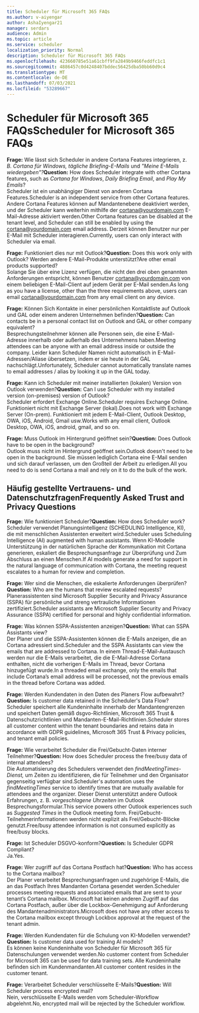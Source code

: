 ```yaml
---
title: Scheduler für Microsoft 365 FAQs
ms.author: v-aiyengar
author: AshaIyengar21
manager: serdars
audience: Admin
ms.topic: article
ms.service: scheduler
localization_priority: Normal
description: Scheduler für Microsoft 365 FAQs
ms.openlocfilehash: 423660785e51a61cbff9fa2849b9466feddfc1c1
ms.sourcegitcommit: 4886457c0d4248407bddec56425dba50bb60d9c4
ms.translationtype: MT
ms.contentlocale: de-DE
ms.lasthandoff: 07/03/2021
ms.locfileid: "53289667"
---
```

# <a name="scheduler-for-microsoft-365-faqs"></a><span data-ttu-id="f9d21-103">Scheduler für Microsoft 365 FAQs</span><span class="sxs-lookup"><span data-stu-id="f9d21-103">Scheduler for Microsoft 365 FAQs</span></span>

<span data-ttu-id="f9d21-104">**Frage:** Wie lässt sich Scheduler in andere Cortana Features integrieren, z. *B. Cortana für Windows,* *tägliche Briefing-E-Mails* und *"Meine E-Mails wiedergeben"?*</span><span class="sxs-lookup"><span data-stu-id="f9d21-104">**Question:** How does Scheduler integrate with other Cortana features, such as *Cortana for Windows*, *Daily Briefing Email*, and *Play My Emails*?</span></span></br>
<span data-ttu-id="f9d21-105">Scheduler ist ein unabhängiger Dienst von anderen Cortana Features.</span><span class="sxs-lookup"><span data-stu-id="f9d21-105">Scheduler is an independent service from other Cortana features.</span></span> <span data-ttu-id="f9d21-106">Andere Cortana Features können auf Mandantenebene deaktiviert werden, und der Scheduler kann weiterhin mithilfe der cortana@yourdomain.com E-Mail-Adresse aktiviert werden.</span><span class="sxs-lookup"><span data-stu-id="f9d21-106">Other Cortana features can be disabled at the tenant level, and Scheduler can still be enabled by using the cortana@yourdomain.com email address.</span></span> <span data-ttu-id="f9d21-107">Derzeit können Benutzer nur per E-Mail mit Scheduler interagieren.</span><span class="sxs-lookup"><span data-stu-id="f9d21-107">Currently, users can only interact with Scheduler via email.</span></span>

<span data-ttu-id="f9d21-108">**Frage:** Funktioniert dies nur mit Outlook?</span><span class="sxs-lookup"><span data-stu-id="f9d21-108">**Question:** Does this work only with Outlook?</span></span> <span data-ttu-id="f9d21-109">Werden andere E-Mail-Produkte unterstützt?</span><span class="sxs-lookup"><span data-stu-id="f9d21-109">Are other email products supported?</span></span></br>
<span data-ttu-id="f9d21-110">Solange Sie über eine Lizenz verfügen, die nicht den drei oben genannten Anforderungen entspricht, können Benutzer cortana@yourdomain.com von einem beliebigen E-Mail-Client auf jedem Gerät per E-Mail senden.</span><span class="sxs-lookup"><span data-stu-id="f9d21-110">As long as you have a license, other than the three requirements above, users can email cortana@yourdomain.com from any email client on any device.</span></span>

<span data-ttu-id="f9d21-111">**Frage:** Können Sich Kontakte in einer persönlichen Kontaktliste auf Outlook und GAL oder einem anderen Unternehmen befinden?</span><span class="sxs-lookup"><span data-stu-id="f9d21-111">**Question:** Can contacts be in a personal contact list on Outlook and GAL or other company equivalent?</span></span></br>
<span data-ttu-id="f9d21-112">Besprechungsteilnehmer können alle Personen sein, die eine E-Mail-Adresse innerhalb oder außerhalb des Unternehmens haben.</span><span class="sxs-lookup"><span data-stu-id="f9d21-112">Meeting attendees can be anyone with an email address inside or outside the company.</span></span> <span data-ttu-id="f9d21-113">Leider kann Scheduler Namen nicht automatisch in E-Mail-Adressen/Aliase übersetzen, indem er sie heute in der GAL nachschlägt.</span><span class="sxs-lookup"><span data-stu-id="f9d21-113">Unfortunately, Scheduler cannot automatically translate names to email addresses / alias by looking it up in the GAL today.</span></span>

<span data-ttu-id="f9d21-114">**Frage:** Kann ich Scheduler mit meiner installierten (lokalen) Version von Outlook verwenden?</span><span class="sxs-lookup"><span data-stu-id="f9d21-114">**Question:** Can I use Scheduler with my installed version (on-premises) version of Outlook?</span></span></br>
<span data-ttu-id="f9d21-115">Scheduler erfordert Exchange Online.</span><span class="sxs-lookup"><span data-stu-id="f9d21-115">Scheduler requires Exchange Online.</span></span> <span data-ttu-id="f9d21-116">Funktioniert nicht mit Exchange Server (lokal).</span><span class="sxs-lookup"><span data-stu-id="f9d21-116">Does not work with Exchange Server (On-prem).</span></span> <span data-ttu-id="f9d21-117">Funktioniert mit jedem E-Mail-Client, Outlook Desktop, OWA, iOS, Android, Gmail usw.</span><span class="sxs-lookup"><span data-stu-id="f9d21-117">Works with any email client, Outlook Desktop, OWA, iOS, android, gmail, and so on.</span></span>

<span data-ttu-id="f9d21-118">**Frage:** Muss Outlook im Hintergrund geöffnet sein?</span><span class="sxs-lookup"><span data-stu-id="f9d21-118">**Question:** Does Outlook have to be open in the background?</span></span></br>
<span data-ttu-id="f9d21-119">Outlook muss nicht im Hintergrund geöffnet sein.</span><span class="sxs-lookup"><span data-stu-id="f9d21-119">Outlook doesn't need to be open in the background.</span></span> <span data-ttu-id="f9d21-120">Sie müssen lediglich Cortana eine E-Mail senden und sich darauf verlassen, um den Großteil der Arbeit zu erledigen.</span><span class="sxs-lookup"><span data-stu-id="f9d21-120">All you need to do is send Cortana a mail and rely on it to do the bulk of the work.</span></span>

## <a name="frequently-asked-trust-and-privacy-questions"></a><span data-ttu-id="f9d21-121">Häufig gestellte Vertrauens- und Datenschutzfragen</span><span class="sxs-lookup"><span data-stu-id="f9d21-121">Frequently Asked Trust and Privacy Questions</span></span>

<span data-ttu-id="f9d21-122">**Frage:** Wie funktioniert Scheduler?</span><span class="sxs-lookup"><span data-stu-id="f9d21-122">**Question:** How does Scheduler work?</span></span></br>
<span data-ttu-id="f9d21-123">Scheduler verwendet Planungsintelligenz (SCHEDULING Intelligence, KI), die mit menschlichen Assistenten erweitert wird.</span><span class="sxs-lookup"><span data-stu-id="f9d21-123">Scheduler uses Scheduling Intelligence (AI) augmented with human assistants.</span></span> <span data-ttu-id="f9d21-124">Wenn KI-Modelle Unterstützung in der natürlichen Sprache der Kommunikation mit Cortana generieren, eskaliert die Besprechungsanfrage zur Überprüfung und Zum Abschluss an einen Menschen.</span><span class="sxs-lookup"><span data-stu-id="f9d21-124">If AI models generate a need for support in the natural language of communication with Cortana, the meeting request escalates to a human for review and completion.</span></span>

<span data-ttu-id="f9d21-125">**Frage:** Wer sind die Menschen, die eskalierte Anforderungen überprüfen?</span><span class="sxs-lookup"><span data-stu-id="f9d21-125">**Question:** Who are the humans that review escalated requests?</span></span> </br>
<span data-ttu-id="f9d21-126">Planerassistenten sind Microsoft Supplier Security and Privacy Assurance (SSPA) für persönliche und streng vertrauliche Informationen zertifiziert.</span><span class="sxs-lookup"><span data-stu-id="f9d21-126">Scheduler assistants are Microsoft Supplier Security and Privacy Assurance (SSPA) certified for personal and highly confidential information.</span></span>

<span data-ttu-id="f9d21-127">**Frage:** Was können SSPA-Assistenten anzeigen?</span><span class="sxs-lookup"><span data-stu-id="f9d21-127">**Question:** What can SSPA Assistants view?</span></span></br>
<span data-ttu-id="f9d21-128">Der Planer und die SSPA-Assistenten können die E-Mails anzeigen, die an Cortana adressiert sind.</span><span class="sxs-lookup"><span data-stu-id="f9d21-128">Scheduler and the SSPA Assistants can view  the emails that are addressed to Cortana.</span></span> <span data-ttu-id="f9d21-129">In einem Thread-E-Mail-Austausch werden nur die E-Mails verarbeitet, die die E-Mail-Adresse Cortana enthalten, nicht die vorherigen E-Mails im Thread, bevor Cortana hinzugefügt wurde.</span><span class="sxs-lookup"><span data-stu-id="f9d21-129">In a threaded email exchange, only the emails that include Cortana’s email address will be processed, not the previous emails in the thread before Cortana was added.</span></span>

<span data-ttu-id="f9d21-130">**Frage:** Werden Kundendaten in den Daten des Planers Flow aufbewahrt?</span><span class="sxs-lookup"><span data-stu-id="f9d21-130">**Question:** Is customer data retained in the Scheduler's Data Flow?</span></span> </br>
<span data-ttu-id="f9d21-131">Scheduler speichert alle Kundeninhalte innerhalb der Mandantengrenzen und speichert Daten gemäß dsgvo-Richtlinien, Microsoft 365 Trust & Datenschutzrichtlinien und Mandanten-E-Mail-Richtlinien.</span><span class="sxs-lookup"><span data-stu-id="f9d21-131">Scheduler stores all customer content within the tenant boundaries and retains data in accordance with GDPR guidelines, Microsoft 365 Trust & Privacy policies, and tenant email policies.</span></span>

<span data-ttu-id="f9d21-132">**Frage:** Wie verarbeitet Scheduler die Frei/Gebucht-Daten interner Teilnehmer?</span><span class="sxs-lookup"><span data-stu-id="f9d21-132">**Question:** How does Scheduler process the free/busy data of internal attendees?</span></span> </br>
<span data-ttu-id="f9d21-133">Die Automatisierung des Schedulers verwendet den *findMeetingTimes-Dienst,* um Zeiten zu identifizieren, die für Teilnehmer und den Organisator gegenseitig verfügbar sind.</span><span class="sxs-lookup"><span data-stu-id="f9d21-133">Scheduler's automation uses the *findMeetingTimes* service to identify times that are mutually available for attendees and the organizer.</span></span> <span data-ttu-id="f9d21-134">Dieser Dienst unterstützt andere Outlook Erfahrungen, z. B. *vorgeschlagene Uhrzeiten* im Outlook Besprechungsformular.</span><span class="sxs-lookup"><span data-stu-id="f9d21-134">This service powers other Outlook experiences such as *Suggested Times* in the Outlook meeting form.</span></span> <span data-ttu-id="f9d21-135">Frei/Gebucht-Teilnehmerinformationen werden nicht explizit als Frei/Gebucht-Blöcke genutzt.</span><span class="sxs-lookup"><span data-stu-id="f9d21-135">Free/busy attendee information is not consumed explicitly as free/busy blocks.</span></span>

<span data-ttu-id="f9d21-136">**Frage:** Ist Scheduler DSGVO-konform?</span><span class="sxs-lookup"><span data-stu-id="f9d21-136">**Question:** Is Scheduler GDPR Compliant?</span></span> </br>
<span data-ttu-id="f9d21-137">Ja.</span><span class="sxs-lookup"><span data-stu-id="f9d21-137">Yes.</span></span>

<span data-ttu-id="f9d21-138">**Frage:** Wer zugriff auf das Cortana Postfach hat?</span><span class="sxs-lookup"><span data-stu-id="f9d21-138">**Question:** Who has access to the Cortana mailbox?</span></span> </br>
<span data-ttu-id="f9d21-139">Der Planer verarbeitet Besprechungsanfragen und zugehörige E-Mails, die an das Postfach Ihres Mandanten Cortana gesendet werden.</span><span class="sxs-lookup"><span data-stu-id="f9d21-139">Scheduler processes meeting requests and associated emails that are sent to your tenant’s Cortana mailbox.</span></span> <span data-ttu-id="f9d21-140">Microsoft hat keinen anderen Zugriff auf das Cortana Postfach, außer über die Lockbox-Genehmigung auf Anforderung des Mandantenadministrators.</span><span class="sxs-lookup"><span data-stu-id="f9d21-140">Microsoft does not have any other access to the Cortana mailbox except through Lockbox approval at the request of the tenant admin.</span></span>

<span data-ttu-id="f9d21-141">**Frage:** Werden Kundendaten für die Schulung von KI-Modellen verwendet?</span><span class="sxs-lookup"><span data-stu-id="f9d21-141">**Question:** Is customer data used for training AI models?</span></span></br>
<span data-ttu-id="f9d21-142">Es können keine Kundeninhalte von Scheduler für Microsoft 365 für Datenschulungen verwendet werden.</span><span class="sxs-lookup"><span data-stu-id="f9d21-142">No customer content from Scheduler for Microsoft 365 can be used for data training sets.</span></span> <span data-ttu-id="f9d21-143">Alle Kundeninhalte befinden sich im Kundenmandanten.</span><span class="sxs-lookup"><span data-stu-id="f9d21-143">All customer content resides in the customer tenant.</span></span>

<span data-ttu-id="f9d21-144">**Frage:** Verarbeitet Scheduler verschlüsselte E-Mails?</span><span class="sxs-lookup"><span data-stu-id="f9d21-144">**Question:** Will Scheduler process encrypted mail?</span></span></br>
<span data-ttu-id="f9d21-145">Nein, verschlüsselte E-Mails werden vom Scheduler-Workflow abgelehnt.</span><span class="sxs-lookup"><span data-stu-id="f9d21-145">No, encrypted mail will be rejected by the Scheduler workflow.</span></span>
